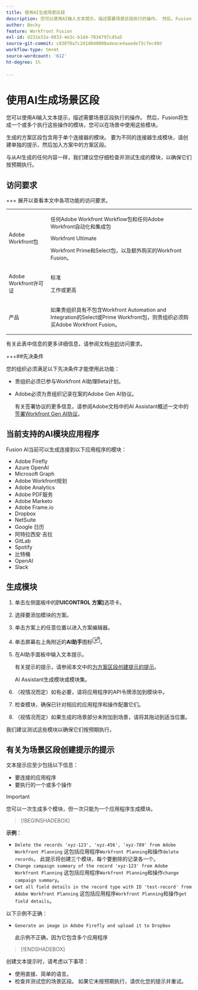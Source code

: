 ```yaml
---
title: 使用AI生成场景区段
description: 您可以使用AI输入文本提示，描述需要场景区段执行的操作。 然后，Fusion将生成一个或多个执行这些操作的模块，您可以在场景中使用这些模块。
author: Becky
feature: Workfront Fusion
exl-id: d231e33a-6033-4e3c-b1d4-7034797c45a5
source-git-commit: c83070a7c2d1d048000a4eace4aaede73c7ec49d
workflow-type: tm+mt
source-wordcount: '612'
ht-degree: 1%

---
```


# 使用AI生成场景区段

<!--DO NOT DELETE - linked through CSH-->

<!--Check if this is in GA before repo goes live. If not, hide this article.-->

<!--Check if they need to have signed the rider and stuff-->

您可以使用AI输入文本提示，描述需要场景区段执行的操作。 然后，Fusion将生成一个或多个执行这些操作的模块，您可以在场景中使用这些模块。

生成的方案区段包含用于单个连接器的模块。 要为不同的连接器生成模块，请创建单独的提示，然后加入方案中的方案区段。

与从AI生成的任何内容一样，我们建议您仔细检查并测试生成的模块，以确保它们按预期执行。

## 访问要求

+++ 展开以查看本文中各项功能的访问要求。

<table style="table-layout:auto">
 <col> 
 <col> 
 <tbody> 
  <tr> 
   <td role="rowheader">Adobe Workfront包</td> 
   <td> <p>任何Adobe Workfront Workflow包和任何Adobe Workfront自动化和集成包</p><p>Workfront Ultimate</p><p>Workfront Prime和Select包，以及额外购买的Workfront Fusion。</p> </td> 
  </tr> 
  <tr data-mc-conditions=""> 
   <td role="rowheader">Adobe Workfront许可证</td> 
   <td> <p>标准</p><p>工作或更高</p> </td> 
  </tr> 
  <tr> 
   <td role="rowheader">产品</td> 
   <td>
   <p>如果贵组织具有不包含Workfront Automation and Integration的Select或Prime Workfront包，则贵组织必须购买Adobe Workfront Fusion。</li></ul>
   </td> 
  </tr>
 </tbody> 
</table>

有关此表中信息的更多详细信息，请参阅文档[中的](/help/workfront-fusion/references/licenses-and-roles/access-level-requirements-in-documentation.md)访问要求。

+++##先决条件

您的组织必须满足以下先决条件才能使用此功能：

* 贵组织必须已参与Workfront AI助理Beta计划。
* Adobe必须为贵组织记录在案的Adobe Gen AI协议。

  有关签署协议的更多信息，请参阅Adobe文档中的AI Assistant概述一文中的[签署Workfront Gen AI协议](https://experienceleague.adobe.com/en/docs/workfront/using/basics/ai-assistant/ai-assistant-overview#sign-the-adobe-gen-ai-agreement)。

## 当前支持的AI模块应用程序

Fusion AI当前可以生成连接到以下应用程序的模块：

* Adobe Firefly
* Azure OpenAI
* Microsoft Graph
* Adobe Workfront规划
* Adobe Analytics
* Adobe PDF服务
* Adobe Marketo
* Adobe Frame.io
* Dropbox
* NetSuite
* Google 日历
* 阿特拉西安·吉拉
* GitLab
* Spotify
* 比特桶
* OpenAI
* Slack

## 生成模块

1. 单击左侧面板中的&#x200B;**[!UICONTROL 方案]**&#x200B;选项卡。
1. 选择要添加模块的方案。
1. 单击方案上的任意位置以进入方案编辑器。
1. 单击屏幕右上角附近的&#x200B;**AI助手**&#x200B;图标![AI助手图标](assets/ai-assistant-icon.png)。
1. 在AI助手面板中输入文本提示。

   有关提示的提示，请参阅本文中的[为方案区段创建提示的提示](#tips-for-creating-prompts-for-scenario-segments)。

   AI Assistant生成模块或模块集。
1. （视情况而定）如有必要，请将应用程序的API令牌添加到模块中。
1. 检查模块，确保已针对相应的应用程序和操作配置它们。
1. （视情况而定）如果生成的场景部分未附加到场景，请将其拖动到适当位置。

我们建议测试这些模块以确保它们按预期执行。

## 有关为场景区段创建提示的提示

文本提示应至少包括以下信息：

* 要连接的应用程序
* 要执行的一个或多个操作

>[!IMPORTANT]
>
>您可以一次生成多个模块，但一次只能为一个应用程序生成模块。

>[!BEGINSHADEBOX]

**示例**：

* `Delete the records 'xyz-123', 'xyz-456', 'xyz-789' from Adobe Workfront Planning`
这包括应用程序`Workfront Planning`和操作`delete records`。 此提示将创建三个模块，每个要删除的记录各一个。
* `Change campaign summary of the record 'xyz-123' from Adobe Workfront Planning`
这包括应用程序`Workfront Planning`和操作`change campaign summary`。
* `Get all field details in the record type with ID 'test-record' from Adobe Workfront Planning`
这包括应用程序`Workfront Planning`和操作`get field details`。

以下示例不正确：

* `Generate an image in Adobe Firefly and upload it to Dropbox`

  此示例不正确，因为它包含多个应用程序

>[!ENDSHADEBOX]

创建文本提示时，请考虑以下事项：

* 使用直接、简单的语言。
* 检查并测试您的场景区段。 如果它未按预期执行，请优化您的提示并重试。
